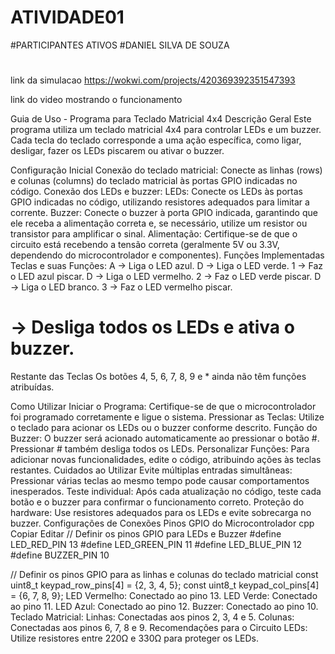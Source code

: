 # ATIVIDADE01
#PARTICIPANTES ATIVOS
#DANIEL SILVA DE SOUZA
#
 link da simulacao https://wokwi.com/projects/420369392351547393
 
 link do video mostrando o funcionamento

 
Guia de Uso - Programa para Teclado Matricial 4x4
Descrição Geral
Este programa utiliza um teclado matricial 4x4 para controlar LEDs e um buzzer. Cada tecla do teclado corresponde a uma ação específica, como ligar, desligar, fazer os LEDs piscarem ou ativar o buzzer.

Configuração Inicial
Conexão do teclado matricial:
Conecte as linhas (rows) e colunas (columns) do teclado matricial às portas GPIO indicadas no código.
Conexão dos LEDs e buzzer:
LEDs: Conecte os LEDs às portas GPIO indicadas no código, utilizando resistores adequados para limitar a corrente.
Buzzer: Conecte o buzzer à porta GPIO indicada, garantindo que ele receba a alimentação correta e, se necessário, utilize um resistor ou transistor para amplificar o sinal.
Alimentação:
Certifique-se de que o circuito está recebendo a tensão correta (geralmente 5V ou 3.3V, dependendo do microcontrolador e componentes).
Funções Implementadas
Teclas e suas Funções:
A → Liga o LED azul.
D → Liga o LED verde.
1 → Faz o LED azul piscar.
D → Liga o LED vermelho.
2 → Faz o LED verde piscar.
D → Liga o LED branco.
3 → Faz o LED vermelho piscar.
# → Desliga todos os LEDs e ativa o buzzer.
Restante das Teclas
Os botões 4, 5, 6, 7, 8, 9 e * ainda não têm funções atribuídas.

Como Utilizar
Iniciar o Programa: Certifique-se de que o microcontrolador foi programado corretamente e ligue o sistema.
Pressionar as Teclas: Utilize o teclado para acionar os LEDs ou o buzzer conforme descrito.
Função do Buzzer:
O buzzer será acionado automaticamente ao pressionar o botão #.
Pressionar # também desliga todos os LEDs.
Personalizar Funções: Para adicionar novas funcionalidades, edite o código, atribuindo ações às teclas restantes.
Cuidados ao Utilizar
Evite múltiplas entradas simultâneas: Pressionar várias teclas ao mesmo tempo pode causar comportamentos inesperados.
Teste individual: Após cada atualização no código, teste cada botão e o buzzer para confirmar o funcionamento correto.
Proteção do hardware: Use resistores adequados para os LEDs e evite sobrecarga no buzzer.
Configurações de Conexões
Pinos GPIO do Microcontrolador
cpp
Copiar
Editar
// Definir os pinos GPIO para LEDs e Buzzer
#define LED_RED_PIN 13
#define LED_GREEN_PIN 11
#define LED_BLUE_PIN 12
#define BUZZER_PIN 10

// Definir os pinos GPIO para as linhas e colunas do teclado matricial
const uint8_t keypad_row_pins[4] = {2, 3, 4, 5};
const uint8_t keypad_col_pins[4] = {6, 7, 8, 9};
LED Vermelho: Conectado ao pino 13.
LED Verde: Conectado ao pino 11.
LED Azul: Conectado ao pino 12.
Buzzer: Conectado ao pino 10.
Teclado Matricial:
Linhas: Conectadas aos pinos 2, 3, 4 e 5.
Colunas: Conectadas aos pinos 6, 7, 8 e 9.
Recomendações para o Circuito
LEDs: Utilize resistores entre 220Ω e 330Ω para proteger os LEDs.

